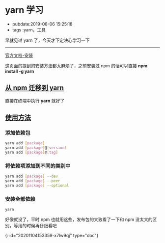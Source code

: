 # yarn 学习

- pubdate:2019-08-06 15:25:18
- tags :yarn，工具

早就见过 yarn 了，今天才下定决心学习一下

---

[官方文档-安装](https://yarn.bootcss.com/docs/install/#windows-stable)

这页面的提到的安装方法都太麻烦了，之前安装过 npm 的话可以直接 **npm install -g yarn**

## [从 npm 迁移到 yarn](https://yarnpkg.com/lang/zh-hans/docs/migrating-from-npm/)

直接在终端中执行 **yarn** 就好了

## [使用方法](https://yarn.bootcss.com/docs/usage/)

### 添加依赖包

```bash
yarn add [package]
yarn add [package]@[version]
yarn add [package]@[tag]
```

### 将依赖项添加到不同的类别中

```bash
yarn add [package] --dev
yarn add [package] --peer
yarn add [package] --optional
```

### 安装全部依赖

```bash
yarn
```

好像就没了，平时 npm 也就用这些，发布包的大致看了一下和 npm 没太大的区别，等用的时候再仔细看吧


{: id="20201104153359-x7lw9qj" type="doc"}
